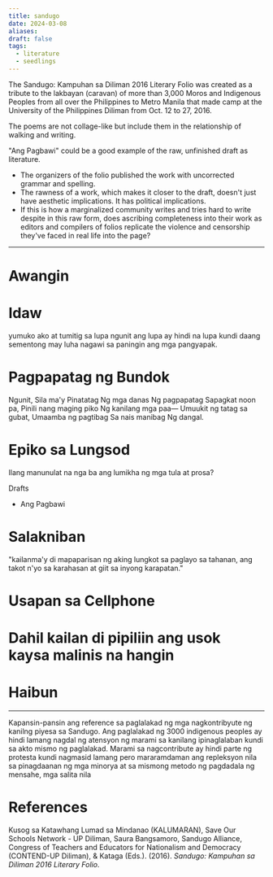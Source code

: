 ```yaml
---
title: sandugo
date: 2024-03-08
aliases: 
draft: false
tags:
  - literature
  - seedlings
---
```

The Sandugo: Kampuhan sa Diliman 2016 Literary Folio was created as a tribute to the lakbayan (caravan) of more than 3,000 Moros and Indigenous Peoples from all over the Philippines to Metro Manila that made camp at the University of the Philippines Diliman from Oct. 12 to 27, 2016.

The poems are not collage-like but include them in the relationship of walking and writing.

"Ang Pagbawi" could be a good example of the raw, unfinished draft as literature.
- The organizers of the folio published the work with uncorrected grammar and spelling.
- The rawness of a work, which makes it closer to the draft, doesn't just have aesthetic implications. It has political implications.
- If this is how a marginalized community writes and tries hard to write despite in this raw form, does ascribing completeness into their work as editors and compilers of folios replicate the violence and censorship they've faced in real life into the page?

***
# Awangin

# Idaw

yumuko ako at tumitig sa lupa
ngunit ang lupa ay hindi na lupa
kundi daang sementong may luha
nagawi sa paningin ang mga pangyapak.

# Pagpapatag ng Bundok

Ngunit,
Sila ma'y
Pinatatag
Ng mga danas
Ng pagpapatag
Sapagkat noon pa,
Pinili nang maging piko
Ng kanilang mga paa—
Umuukit ng tatag sa gubat,
Umaamba ng pagtibag
Sa nais manibag
Ng dangal.

# Epiko sa Lungsod

Ilang manunulat na nga ba ang lumikha ng mga tula at prosa?

Drafts
- Ang Pagbawi


# Salakniban

"kailanma'y di mapaparisan ng aking lungkot sa paglayo sa tahanan, ang takot n'yo sa karahasan at giit sa inyong karapatan."

# Usapan sa Cellphone

# Dahil kailan di pipiliin ang usok kaysa malinis na hangin

# Haibun

---

Kapansin-pansin ang reference sa paglalakad ng mga nagkontribyute ng kanilng piyesa sa Sandugo. Ang paglalakad ng 3000 indigenous peoples ay hindi lamang nagdal ng atensyon ng marami sa kanilang ipinaglalaban kundi sa akto mismo ng paglalakad. Marami sa nagcontribute ay hindi parte ng protesta kundi nagmasid lamang pero mararamdaman ang repleksyon nila sa pinagdaanan ng mga minorya at sa mismong metodo ng pagdadala ng mensahe, mga salita nila

# References

Kusog sa Katawhang Lumad sa Mindanao (KALUMARAN), Save Our Schools Network - UP Diliman, Saura Bangsamoro, Sandugo Alliance, Congress of Teachers and Educators for Nationalism and Democracy (CONTEND-UP Diliman), & Kataga (Eds.). (2016). _Sandugo: Kampuhan sa Diliman 2016 Literary Folio_.